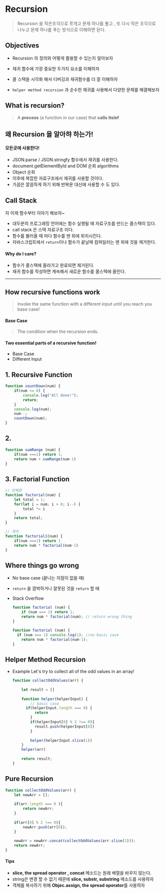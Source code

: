 # Recursion

> Recursion 을 작은조각으로 쪼개고 문제 하나를 풀고 , 또 다시 작은 조각으로 나누고 문제 하나를 푸는 방식으로 이해하면 된다.

## Objectives

* Recursion 의 정의와 어떻게 활용할 수 있는지 알아보자

* 재귀 함수에 가장 중요한 두가지 요소를 이해하자

* 콜 스택을 시각화 해서 디버깅과 재귀함수를 더 잘 이해하자

* `helper method recursion` 과 순수한 재귀를 사용해서 다양한 문제를 해결해보자

  

## What is recursion?

> A **process** (a function in our case) that **calls itslef**

## 왜 Recursion 을 알아햐 하는가!

#### 모든곳에 사용한다!

* JSON.parse / JSON.stringfy 함수에서 재귀를 사용한다.
* document.getElementById and DOM 순회 algorithms
* Object 순회
* 이후에 복잡한 자료구조에서 재귀를 사용할 것이다.
* 가끔은 깔끔하게 하기 위해 반복문 대신에 사용할 수 도 있다. 

## Call Stack

자 이제 함수부터 이야기 해보자~

* 대두분의 프로그래밍 언어에는 함수 실행될 때 자료구조를 만드는 콜스택이 있다.
* call stack 은 스택 자료구조 이다.
* 함수를 불러올 때 마다 함수를 맨 위에 위치시킨다.
* 자바스크립트에서 `return`이나 함수가 끝날때 컴파일러는 맨 위에 것을 제거한다.

#### Why do I care?

* 함수가 콜스택에 올라가고 완료되면 제거된다.
* 재귀 함수를 작성하면 계속해서 새로운 함수를 콜스택에 올린다.

----

## How recursive functions work

> Invoke the same function with a different input until you reach you base case!

#### Base Case

>  The condition when the recursion ends.

#### Two essential parts of a recursive function!

* Base Case
* Different Input

## 1. Recursive Function

```javascript
function countDown(num) {
	if(num <= 0) {
        console.log("All done!");
        return;
    }
    console.log(num);
    num--;
    countDown(num);
}
```

## 2. 

```javascript
function sumRange (num) {
    if(num ===1) return 1;
    return num + sumRange(num-1)
}
```

## 3. Factorial Function

```javascript
// 반복문
function factorial(num) {
    let total = 1;
    for(let i = num; i > 0; i--) {
        total *= i
    }
    return total;
}

// 재귀
function factorial1(num) {
    if(num ===1) return 1
    return num * factorial(num-1)
}
```



## Where things go wrong

* No base case (끝나는 지점이 없을 때)

* `return` 을 깜박하거나 잘못된 것을 `return` 할 때

* Stack Overflow

  ```javascript
  function factorial (num) {
      if (num === 1) return 1;
      return num * factorial(num); // return wrong thing
  }
  ```

  ```javascript
  function factorial (num) {
  	if (num === 1) console.log(1); //no basic case
      return num * factorial(num-1);
  }
  ```

  

## Helper Method Recursion

* Example
  Let's try to collect all of the odd values in an array!

  ```javascript
  function collectOddValues(arr) {
      
      let result = []
      
      function helper(helperInput) {
          // basic case
  		if(helperInput.length === 0) {
  			return
          }
          if(helperInput[0] % 2 !== 0){
  			result.push(helperInput[0])
          }
          
          helper(helperInput.slice(1))
      }
      helper(arr)
      
      return result;
  }
  ```



## Pure Recursion

```javascript
function collectOddValues(arr) {
    let newArr = [];
    
    if(arr.length === 0 ){
		return newArr;
    }
    
    if(arr[0] % 2 !== 0){
        newArr.push(arr[0]);
    }
    
    newArr = newArr.concat(collectOddValues(arr.slice(1)));
    return newArr;
}
```



#### Tips

* **slice, the spread operator , concat**  메소드는 원래 배열을 바꾸지 않는다.
* string은 변경 할 수 없기 때문에 **slice, substr, substring** 메소드를 사용하자
* 객체를 복사하기 위해 **Objec.assign, the spread operator**를 사용하자









